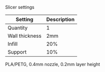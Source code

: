 Slicer settings

|Setting        |Description             |
|---------------|:-----------------------|
|Quantity       |1                       |
|Wall thickness |2mm                     |
|Infill         |20%                     |
|Support        |10%                     |

PLA/PETG, 0.4mm nozzle, 0.2mm layer height

